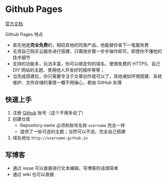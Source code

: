 # Github Pages

[官方文档](https://pages.github.com/)

Github Pages 特点

- 首先他是**完全免费**的，相较其他的同类产品，他能替你省下一笔服务费
- 无须自己购买云服务进行搭建，只需按步骤一步步操作即可，即使你不懂他的技术细节
- 支持的功能多，玩法丰富，你可以绑定你的域名、使用免费的 HTTPS、自己 DIY 网站的主题、使用他人开发好的插件等等；
- 当完成搭建后，你只需要专注于文章创作就可以了，其他诸如环境搭建、系统维护、文件存储的事情一概不用操心，都由 GitHub 处理

## 快速上手

1. 注册 [Github](https://github.com) 账号（这个不用多说了）
2. 创建仓库
   - Repository name 必须和账号名称 `username` 完全一样
   - 提供了一些可选的主题；当然可以不选，完全自己搭建
3. 域名地址 `http://username.github.io`

## 写博客

- 通过 issue 可以直接进行文本编辑，写博客的话很简单
- 通过 wiki 也可以直接
